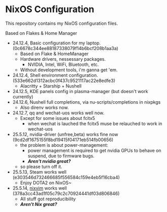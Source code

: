 # NixOS Configuration

This repository contains my NixOS configuration files.

Based on Flakes & Home Manager

- 24.12.4, Basic configuration for my laptop. (0c6678c344ee88187338079f14b6bcf208b1aa3a)
  - Based on Flake & HomeManager
  - Hardware drivers, nessessary packages.
    - NVIDIA, Intel, WiFi, Bluetooth, etc.
  - Without development tools, i'm ganna get 'em.
- 24.12.4, Shell environment configuration. (533e662d1312acbc0f437c9521117ac22e8edfe3)
  - Alacritty + Starship + Nushell
- 24.12.5, KDE panels config in plasma-manager (but doesn't work currently)
- 24.12.6, Nushell full completions, via nu-scripts/completions in nixpkgs
  - Also direnv works now. 
- 24.12.7, qq and wechat-uos works well now.  
  - Except for some issues about fcitx5
    - when wechat is lauched the fcitx5 muse be relauched to work in wechat-uos
- 25.5.12, nvidia-driver (unfree,beta) works fine now (9cd2df1675155f8bd19415f04171eb514fb00656)
  - the problem is about power-management:
    - power management is required to get nvidia GPUs to behave on suspend, due to firmware bugs.
    - ***Aren't nvidia great?***
  - so please turn off it.
- 25.5.13, Steam works well (e303546d732466685f556584c159e4eb5f16cba4)
  - Enjoy DOTA2 on NixOS~
- 25.5.14, [nixvim](https://github.com/Glomzzz/nixvim) works well (378a3cc43ad1f05c79c2c70924441df03d806846)
  - All stuff got reproducibility
  - ***Aren't Nix great?***
